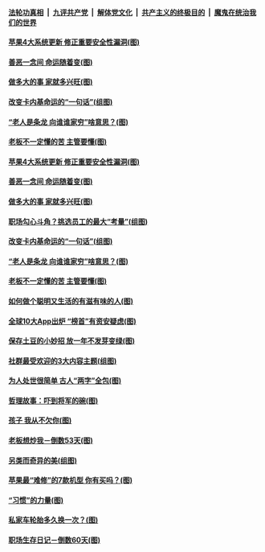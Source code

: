 

####  [法轮功真相](../../../../basic/blob/master/README.md?t=03102301) &nbsp;|&nbsp; [九评共产党](../../../../9ping.md/blob/master/README.md?t=03102301) &nbsp;|&nbsp; [解体党文化](../../../../jtdwh.md/blob/master/README.md?t=03102301)  &nbsp;|&nbsp; [共产主义的终极目的](../../../../gczydzjmd.md/blob/master/README.md?t=03102301) &nbsp;|&nbsp; [魔鬼在统治我们的世界](../../../../mgztzwmdsj.md/blob/master/README.md?t=03102301) 

#### [苹果4大系统更新 修正重要安全性漏洞(图)](../pages/p8/965120.md?t=03102301) 

#### [善恶一念间 命运随着变(图)](../pages/p8/964302.md?t=03102301) 

#### [做多大的事 家就多兴旺(图)](../pages/p8/965094.md?t=03102301) 

#### [改变卡内基命运的“一句话”(组图)](../pages/p8/964291.md?t=03102301) 

#### [“老人是条龙 向谁谁家穷”啥意思？(图)](../pages/p8/964964.md?t=03102301) 

#### [老板不一定懂的苦 主管要懂(图)](../pages/p8/964953.md?t=03102301) 

#### [苹果4大系统更新 修正重要安全性漏洞(图)](../pages/p8/965120.md?t=03102301) 

#### [善恶一念间 命运随着变(图)](../pages/p8/964302.md?t=03102301) 

#### [做多大的事 家就多兴旺(图)](../pages/p8/965094.md?t=03102301) 

#### [职场勾心斗角？挑选员工的最大“考量”(组图)](../pages/p8/965017.md?t=03102301) 

#### [改变卡内基命运的“一句话”(组图)](../pages/p8/964291.md?t=03102301) 

#### [“老人是条龙 向谁谁家穷”啥意思？(图)](../pages/p8/964964.md?t=03102301) 

#### [老板不一定懂的苦 主管要懂(图)](../pages/p8/964953.md?t=03102301) 

#### [如何做个聪明又生活的有滋有味的人(图)](../pages/p8/964886.md?t=03102301) 

#### [全球10大App出炉 “榜首”有资安疑虑(图)](../pages/p8/964903.md?t=03102301) 

#### [保存土豆的小妙招 放一年不发芽变绿(图)](../pages/p8/964500.md?t=03102301) 

#### [社群最受欢迎的3大内容主题(组图)](../pages/p8/964722.md?t=03102301) 

#### [为人处世很简单 古人“两字”全包(图)](../pages/p8/964804.md?t=03102301) 

#### [哲理故事：吓到将军的碗(图)](../pages/p8/964288.md?t=03102301) 

#### [孩子 我从不欠你(图)](../pages/p8/963758.md?t=03102301) 

#### [老板想炒我－倒数53天(图)](../pages/p8/964701.md?t=03102301) 

#### [另类而奇异的美(组图)](../pages/p8/964715.md?t=03102301) 

#### [苹果最“难修”的7款机型 你有买吗？(图)](../pages/p8/964693.md?t=03102301) 

#### [“习惯”的力量(图)](../pages/p8/964525.md?t=03102301) 

#### [私家车轮胎多久换一次？(图)](../pages/p8/964675.md?t=03102301) 

#### [职场生存日记－倒数60天(图)](../pages/p8/964652.md?t=03102301) 

